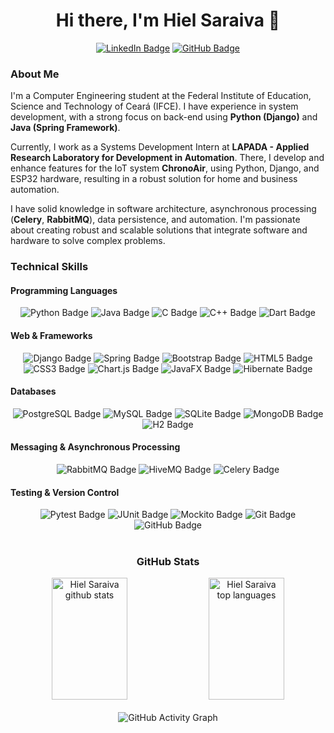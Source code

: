 <h1 align="center">Hi there, I'm Hiel Saraiva 👋</h1>

<p align="center">
  <a href="https://www.linkedin.com/in/hielsaraiva/" target="_blank"><img src="https://img.shields.io/badge/LinkedIn-0077B5?style=for-the-badge&logo=linkedin&logoColor=white" alt="LinkedIn Badge" /></a>
  <a href="https://github.com/HielSaraiva" target="_blank"><img src="https://img.shields.io/badge/GitHub-100000?style=for-the-badge&logo=github&logoColor=white" alt="GitHub Badge" /></a>
</p>

### About Me

I'm a Computer Engineering student at the Federal Institute of Education, Science and Technology of Ceará (IFCE). I have experience in system development, with a strong focus on back-end using **Python (Django)** and **Java (Spring Framework)**.

Currently, I work as a Systems Development Intern at **LAPADA - Applied Research Laboratory for Development in Automation**. There, I develop and enhance features for the IoT system **ChronoAir**, using Python, Django, and ESP32 hardware, resulting in a robust solution for home and business automation.

I have solid knowledge in software architecture, asynchronous processing (**Celery**, **RabbitMQ**), data persistence, and automation. I'm passionate about creating robust and scalable solutions that integrate software and hardware to solve complex problems.

### Technical Skills

#### Programming Languages
<div align="center">
  <img src="https://img.shields.io/badge/Python-3776AB?style=for-the-badge&logo=python&logoColor=white" alt="Python Badge" />
  <img src="https://img.shields.io/badge/Java-ED8B00?style=for-the-badge&logo=openjdk&logoColor=white" alt="Java Badge" />
  <img src="https://img.shields.io/badge/C-00599C?style=for-the-badge&logo=c&logoColor=white" alt="C Badge" />
  <img src="https://img.shields.io/badge/C%2B%2B-00599C?style=for-the-badge&logo=c%2B%2B&logoColor=white" alt="C++ Badge" />
  <img src="https://img.shields.io/badge/Dart-0175C2?style=for-the-badge&logo=dart&logoColor=white" alt="Dart Badge" />
</div>

#### Web & Frameworks
<div align="center">
  <img src="https://img.shields.io/badge/Django-092E20?style=for-the-badge&logo=django&logoColor=white" alt="Django Badge" />
  <img src="https://img.shields.io/badge/Spring-6DB33F?style=for-the-badge&logo=spring&logoColor=white" alt="Spring Badge" />
  <img src="https://img.shields.io/badge/Bootstrap-563D7C?style=for-the-badge&logo=bootstrap&logoColor=white" alt="Bootstrap Badge" />
  <img src="https://img.shields.io/badge/HTML5-E34F26?style=for-the-badge&logo=html5&logoColor=white" alt="HTML5 Badge" />
  <img src="https://img.shields.io/badge/CSS3-1572B6?style=for-the-badge&logo=css3&logoColor=white" alt="CSS3 Badge" />
  <img src="https://img.shields.io/badge/Chart.js-FF6384?style=for-the-badge&logo=chart.js&logoColor=white" alt="Chart.js Badge" />
  <img src="https://img.shields.io/badge/JavaFX-86B520?style=for-the-badge&logo=java&logoColor=white" alt="JavaFX Badge" />
  <img src="https://img.shields.io/badge/Hibernate-59666C?style=for-the-badge&logo=hibernate&logoColor=white" alt="Hibernate Badge" />
</div>

#### Databases
<div align="center">
  <img src="https://img.shields.io/badge/PostgreSQL-316192?style=for-the-badge&logo=postgresql&logoColor=white" alt="PostgreSQL Badge" />
  <img src="https://img.shields.io/badge/MySQL-4479A1?style=for-the-badge&logo=mysql&logoColor=white" alt="MySQL Badge" />
  <img src="https://img.shields.io/badge/SQLite-07405E?style=for-the-badge&logo=sqlite&logoColor=white" alt="SQLite Badge" />
  <img src="https://img.shields.io/badge/MongoDB-47A248?style=for-the-badge&logo=mongodb&logoColor=white" alt="MongoDB Badge" />
  <img src="https://img.shields.io/badge/H2-448202?style=for-the-badge&logo=h2&logoColor=white" alt="H2 Badge" />
</div>

#### Messaging & Asynchronous Processing
<div align="center">
  <img src="https://img.shields.io/badge/RabbitMQ-FF6600?style=for-the-badge&logo=rabbitmq&logoColor=white" alt="RabbitMQ Badge" />
  <img src="https://img.shields.io/badge/HiveMQ-0097FF?style=for-the-badge&logo=hivemq&logoColor=white" alt="HiveMQ Badge" />
  <img src="https://img.shields.io/badge/Celery-37838A?style=for-the-badge&logo=celery&logoColor=white" alt="Celery Badge" />
</div>

#### Testing & Version Control
<div align="center">
  <img src="https://img.shields.io/badge/Pytest-0A9EDC?style=for-the-badge&logo=pytest&logoColor=white" alt="Pytest Badge" />
  <img src="https://img.shields.io/badge/JUnit-25A162?style=for-the-badge&logo=junit5&logoColor=white" alt="JUnit Badge" />
  <img src="https://img.shields.io/badge/Mockito-88C800?style=for-the-badge&logo=java&logoColor=white" alt="Mockito Badge" />
  <img src="https://img.shields.io/badge/Git-F05032?style=for-the-badge&logo=git&logoColor=white" alt="Git Badge" />
  <img src="https://img.shields.io/badge/GitHub-100000?style=for-the-badge&logo=github&logoColor=white" alt="GitHub Badge" />
</div>

<br>

<div align="center">
  <h3>GitHub Stats</h3>
  <img width="49%" height="195px" src="https://github-readme-stats.vercel.app/api?username=HielSaraiva&show_icons=true&count_private=true&hide_border=false&title_color=00c476&icon_color=0a56fa&text_color=c9d1d9&bg_color=141624" alt="Hiel Saraiva github stats" />
  <img width="49%" height="195px" src="https://github-readme-stats.vercel.app/api/top-langs/?username=HielSaraiva&layout=compact&hide_border=false&title_color=00c476&text_color=FFFFFF&bg_color=141624" alt="Hiel Saraiva top languages" />
  <br/>
  <br/>
  <img src="https://github-readme-activity-graph.vercel.app/graph?username=HielSaraiva&bg_color=0d1117&color=ffffff&line=0033FF&point=ffffff&area=true&hide_border=true" alt="GitHub Activity Graph" />
</div>
